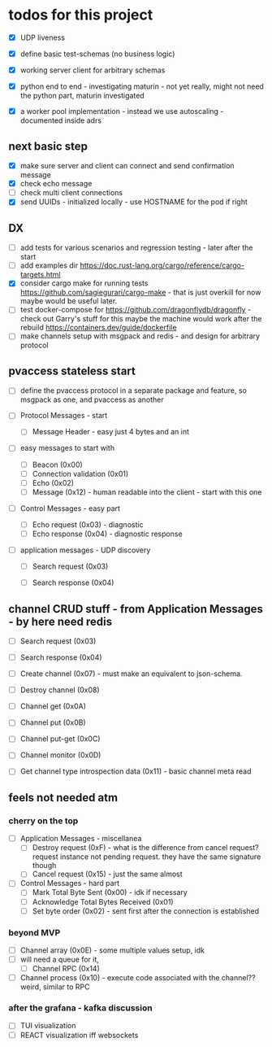 
# todos for this project

- [x] UDP liveness
- [x] define basic test-schemas (no business logic)
- [x] working server client for arbitrary schemas
- [x] python end to end - investigating maturin - not yet really, might not need the python part, maturin investigated
- [x] a worker pool implementation - instead we use autoscaling - documented inside adrs


## next basic step

- [x] make sure server and client can connect and send confirmation message
- [x] check echo message
- [ ] check multi client connections
- [x] send UUIDs - initialized locally - use HOSTNAME for the pod if right

## DX 

- [ ] add tests for various scenarios and regression testing - later after the start
- [ ] add examples dir https://doc.rust-lang.org/cargo/reference/cargo-targets.html
- [x] consider cargo make for running tests https://github.com/sagiegurari/cargo-make - that is just overkill for now maybe would be useful later.
- [ ] test docker-compose for https://github.com/dragonflydb/dragonfly - check out Garry's stuff for this maybe the machine would work after the rebuild https://containers.dev/guide/dockerfile
- [ ] make channels setup with msgpack and redis - and design for arbitrary protocol

## pvaccess stateless start

- [ ] define the pvaccess protocol in a separate package and feature, so msgpack as one, and pvaccess as another

- [ ] Protocol Messages - start
    - [ ] Message Header - easy just 4 bytes and an int

- [ ] easy messages to start with 
    - [ ] Beacon (0x00) 
    - [ ] Connection validation (0x01)
    - [ ] Echo (0x02) 
    - [ ] Message (0x12)  - human readable into the client - start with this one

- [ ] Control Messages  - easy part
    - [ ] Echo request (0x03) - diagnostic
    - [ ] Echo response (0x04) - diagnostic response

- [ ] application messages - UDP discovery
    - [ ] Search request (0x03) 
    - [ ] Search response (0x04) 


## channel CRUD stuff - from Application Messages - by here need redis

- [ ] Search request (0x03) 
- [ ] Search response (0x04) 
- [ ] Create channel (0x07) - must make an equivalent to json-schema.
- [ ] Destroy channel (0x08) 
- [ ] Channel get (0x0A) 
- [ ] Channel put (0x0B) 
- [ ] Channel put-get (0x0C) 
- [ ] Channel monitor (0x0D) 
- [ ] Get channel type introspection data (0x11) - basic channel meta read


## feels not needed atm

### cherry on the top
- [ ] Application Messages  - miscellanea
    - [ ] Destroy request (0xF) - what is the difference from cancel request? request instance not pending request. they have the same signature though
    - [ ] Cancel request (0x15)  - just the same almost

- [ ] Control Messages  - hard part
    - [ ] Mark Total Byte Sent (0x00) - idk if necessary
    - [ ] Acknowledge Total Bytes Received (0x01) 
    - [ ] Set byte order (0x02) - sent first after the connection is established

### beyond MVP
- [ ] Channel array (0x0E)  - some multiple values setup, idk
- [ ] will need a queue for it, 
    - [ ] Channel RPC (0x14)  
- [ ] Channel process (0x10) - execute code associated with the channel?? weird, similar to RPC

### after the grafana - kafka discussion

- [ ] TUI visualization
- [ ] REACT visualization iff websockets